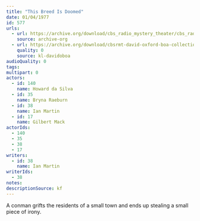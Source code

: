```yaml
---
title: "This Breed Is Doomed"
date: 01/04/1977
id: 577
urls: 
  - url: https://archive.org/download/cbs_radio_mystery_theater/cbs_radio_mystery_theater-0551-0600.zip/cbs_radio_mystery_theater-0551-0600%2Fcbsrmt_0577_this_breed_is_doomed.mp3
    source: archive-org
  - url: https://archive.org/download/cbsrmt-david-oxford-boa-collection/CBSRMT-770104-0577-This-Breed-Is-Doomed-(128-44)_KIRO-{BoA}.mp3
    quality: 0
    source: kl-davidoboa
audioQuality: 0
tags: 
multipart: 0
actors:  
  - id: 140
    name: Howard da Silva  
  - id: 35
    name: Bryna Raeburn  
  - id: 38
    name: Ian Martin  
  - id: 17
    name: Gilbert Mack
actorIds:  
  - 140  
  - 35  
  - 38  
  - 17
writers:  
  - id: 38
    name: Ian Martin
writerIds:  
  - 38
notes: 
descriptionSource: kf
---
```

A conman grifts the residents of a small town and ends up stealing a small piece of irony.